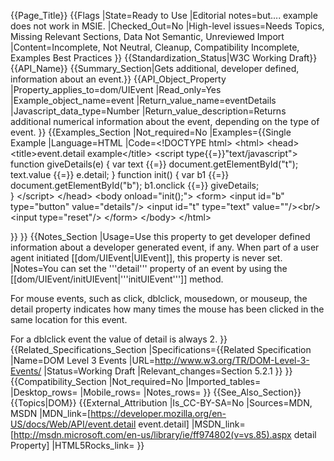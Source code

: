 {{Page_Title}}
{{Flags
|State=Ready to Use
|Editorial notes=but.... example does not work in MSIE.
|Checked_Out=No
|High-level issues=Needs Topics, Missing Relevant Sections, Data Not Semantic, Unreviewed Import
|Content=Incomplete, Not Neutral, Cleanup, Compatibility Incomplete, Examples Best Practices
}}
{{Standardization_Status|W3C Working Draft}}
{{API_Name}}
{{Summary_Section|Gets additional, developer defined, information about an event.}}
{{API_Object_Property
|Property_applies_to=dom/UIEvent
|Read_only=Yes
|Example_object_name=event
|Return_value_name=eventDetails
|Javascript_data_type=Number
|Return_value_description=Returns additional numerical information about the event, depending on the type of event.
}}
{{Examples_Section
|Not_required=No
|Examples={{Single Example
|Language=HTML
|Code=&lt;!DOCTYPE html&gt;
&lt;html&gt;
&lt;head&gt;
  &lt;title&gt;event.detail example&lt;/title&gt;
  &lt;script type{{=}}"text/javascript"&gt;
  function giveDetails(e) {
      var text {{=}} document.getElementById("t");
      text.value {{=}} e.detail;
  }
  function init() {
      var b1 {{=}} document.getElementById("b");
      b1.onclick {{=}} giveDetails;   
  }
  &lt;/script&gt;
&lt;/head&gt;
&lt;body onload="init();"&gt;
&lt;form&gt;
 &lt;input id="b" type="button" value="details"/&gt;
 &lt;input id="t" type="text" value=""/&gt;&lt;br/&gt;
 &lt;input type="reset"/&gt;
&lt;/form&gt;
&lt;/body&gt;
&lt;/html&gt;

}}
}}
{{Notes_Section
|Usage=Use this property to get developer defined information about a developer generated event, if any. When part of a user agent initiated [[dom/UIEvent|UIEvent]], this property is never set.
|Notes=You can set the '''detail'''  property of  an  event  by using the  [[dom/UIEvent/initUIEvent|'''initUIEvent''']] method.

For mouse events, such as click, dblclick, mousedown, or mouseup, the detail property indicates how many times the mouse has been clicked in the same location for this event.

For a dblclick event the value of detail is always 2.
}}
{{Related_Specifications_Section
|Specifications={{Related Specification
|Name=DOM Level 3 Events
|URL=http://www.w3.org/TR/DOM-Level-3-Events/
|Status=Working Draft
|Relevant_changes=Section 5.2.1
}}
}}
{{Compatibility_Section
|Not_required=No
|Imported_tables=
|Desktop_rows=
|Mobile_rows=
|Notes_rows=
}}
{{See_Also_Section}}
{{Topics|DOM}}
{{External_Attribution
|Is_CC-BY-SA=No
|Sources=MDN, MSDN
|MDN_link=[https://developer.mozilla.org/en-US/docs/Web/API/event.detail event.detail]
|MSDN_link=[http://msdn.microsoft.com/en-us/library/ie/ff974802(v=vs.85).aspx detail Property]
|HTML5Rocks_link=
}}